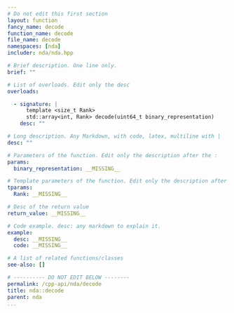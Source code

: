 ```yaml
---
# Do not edit this first section
layout: function
fancy_name: decode
function_name: decode
file_name: decode
namespaces: [nda]
includer: nda/nda.hpp

# Brief description. One line only.
brief: ""

# List of overloads. Edit only the desc
overloads:

  - signature: |
      template <size_t Rank> 
      std::array<int, Rank> decode(uint64_t binary_representation)
    desc: ""

# Long description. Any Markdown, with code, latex, multiline with |
desc: ""

# Parameters of the function. Edit only the description after the :
params:
  binary_representation: __MISSING__

# Template parameters of the function. Edit only the description after the :
tparams:
  Rank: __MISSING__

# Desc of the return value
return_value: __MISSING__

# Code example. desc: any markdown to explain it.
example:
  desc: __MISSING__
  code: __MISSING__

# A list of related functions/classes
see-also: []

# ---------- DO NOT EDIT BELOW --------
permalink: /cpp-api/nda/decode
title: nda::decode
parent: nda
...
```


